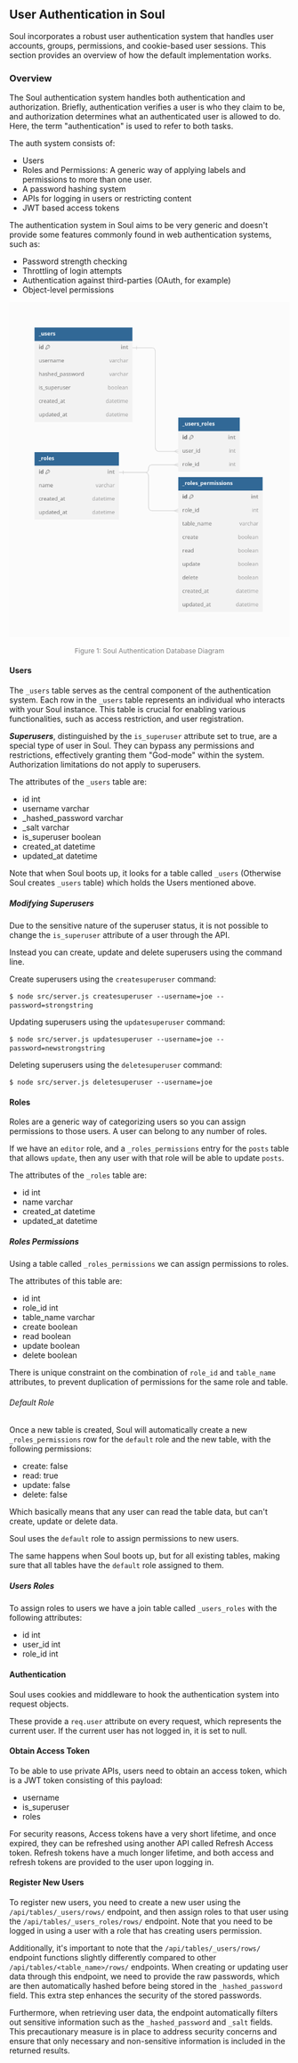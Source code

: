 ## User Authentication in Soul

Soul incorporates a robust user authentication system that handles user accounts, groups, permissions, and cookie-based user sessions. This section provides an overview of how the default implementation works.

### Overview

The Soul authentication system handles both authentication and authorization. Briefly, authentication verifies a user is who they claim to be, and authorization determines what an authenticated user is allowed to do. Here, the term "authentication" is used to refer to both tasks.

The auth system consists of:

- Users
- Roles and Permissions: A generic way of applying labels and permissions to more than one user.
- A password hashing system
- APIs for logging in users or restricting content
- JWT based access tokens

The authentication system in Soul aims to be very generic and doesn't provide some features commonly found in web authentication systems, such as:

- Password strength checking
- Throttling of login attempts
- Authentication against third-parties (OAuth, for example)
- Object-level permissions

![auth-db-diagram](./auth-db-diagram.png)

<center style="font-size: 12px; color: gray">Figure 1: Soul Authentication Database Diagram</center>

#### Users

The `_users` table serves as the central component of the authentication system. Each row in the `_users` table represents an individual who interacts with your Soul instance. This table is crucial for enabling various functionalities, such as access restriction, and user registration.

**_Superusers_**, distinguished by the `is_superuser` attribute set to true, are a special type of user in Soul. They can bypass any permissions and restrictions, effectively granting them "God-mode" within the system. Authorization limitations do not apply to superusers.

The attributes of the `_users` table are:

- id int
- username varchar
- \_hashed_password varchar
- \_salt varchar
- is_superuser boolean
- created_at datetime
- updated_at datetime

Note that when Soul boots up, it looks for a table called `_users` (Otherwise Soul creates `_users` table) which holds the Users mentioned above.

##### Modifying Superusers

Due to the sensitive nature of the superuser status, it is not possible to change the `is_superuser` attribute of a user through the API.

Instead you can create, update and delete superusers using the command line.

Create superusers using the `createsuperuser` command:

```
$ node src/server.js createsuperuser --username=joe --password=strongstring
```

Updating superusers using the `updatesuperuser` command:

```
$ node src/server.js updatesuperuser --username=joe --password=newstrongstring
```

Deleting superusers using the `deletesuperuser` command:

```
$ node src/server.js deletesuperuser --username=joe

```

#### Roles

Roles are a generic way of categorizing users so you can assign permissions to those users. A user can belong to any number of roles.

If we have an `editor` role, and a `_roles_permissions` entry for the `posts` table that allows `update`, then any user with that role will be able to update `posts`.

The attributes of the `_roles` table are:

- id int
- name varchar
- created_at datetime
- updated_at datetime

##### Roles Permissions

Using a table called `_roles_permissions` we can assign permissions to roles.

The attributes of this table are:

- id int
- role_id int
- table_name varchar
- create boolean
- read boolean
- update boolean
- delete boolean

There is unique constraint on the combination of `role_id` and `table_name` attributes,
to prevent duplication of permissions for the same role and table.

###### Default Role

Once a new table is created, Soul will automatically create a new `_roles_permissions` row for the `default` role and the new table, with the following permissions:

- create: false
- read: true
- update: false
- delete: false

Which basically means that any user can read the table data, but can't create, update or delete data.

Soul uses the `default` role to assign permissions to new users.

The same happens when Soul boots up, but for all existing tables, making sure that all tables have the `default` role assigned to them.

##### Users Roles

To assign roles to users we have a join table called `_users_roles` with the following attributes:

- id int
- user_id int
- role_id int

#### Authentication

Soul uses cookies and middleware to hook the authentication system into request objects.

These provide a `req.user` attribute on every request, which represents the current user. If the current user has not logged in, it is set to null.

#### Obtain Access Token

To be able to use private APIs, users need to obtain an access token, which is a JWT token consisting of this payload:

- username
- is_superuser
- roles

For security reasons, Access tokens have a very short lifetime, and once expired, they can be refreshed using another API called Refresh Access token. Refresh tokens have a much longer lifetime, and both access and refresh tokens are provided to the user upon logging in.

#### Register New Users

To register new users, you need to create a new user using the `/api/tables/_users/rows/` endpoint, and then assign roles to that user using the `/api/tables/_users_roles/rows/` endpoint.
Note that you need to be logged in using a user with a role that has creating users permission.

Additionally, it's important to note that the `/api/tables/_users/rows/` endpoint functions slightly differently compared to other `/api/tables/<table_name>/rows/` endpoints. When creating or updating user data through this endpoint, we need to provide the raw passwords, which are then automatically hashed before being stored in the `_hashed_password` field. This extra step enhances the security of the stored passwords.

Furthermore, when retrieving user data, the endpoint automatically filters out sensitive information such as the `_hashed_password` and `_salt` fields. This precautionary measure is in place to address security concerns and ensure that only necessary and non-sensitive information is included in the returned results.

